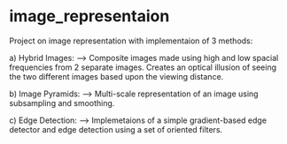 # image_representaion
Project on image representation with implementaion of 3 methods:

a) Hybrid Images:
--> Composite images made using high and low spacial frequencies from 2 separate images. Creates an optical illusion of seeing the two different images based upon the viewing distance.

b) Image Pyramids:
--> Multi-scale representation of an image using subsampling and smoothing.

c) Edge Detection:
--> Implemetaions of a simple gradient-based edge detector and edge detection using a set of oriented filters.
